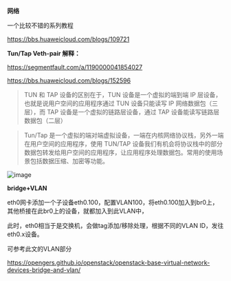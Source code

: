 **网络**

一个比较不错的系列教程

https://bbs.huaweicloud.com/blogs/109721

**Tun/Tap Veth-pair 解释：**

https://segmentfault.com/a/1190000041854027

https://bbs.huaweicloud.com/blogs/152596

> TUN 和 TAP 设备的区别在于，TUN 设备是一个虚拟的端到端 IP 层设备，也就是说用户空间的应用程序通过 TUN 设备只能读写 IP 网络数据包（三层），而 TAP 设备是一个虚拟的链路层设备，通过 TAP 设备能读写链路层数据包（二层）

> Tun/Tap 是一个虚拟的端对端虚拟设备，一端在内核网络协议栈，另外一端在用户空间的应用程序，使用 TUN/TAP 设备我们有机会将协议栈中的部分数据包转发给用户空间的应用程序，让应用程序处理数据包。常用的使用场景包括数据压缩、加密等功能。

![image](https://user-images.githubusercontent.com/310284/182316321-bcf0cc01-d98f-47a0-ab0e-7ca014ffc5ce.png)


**bridge+VLAN**

eth0网卡添加一个子设备eth0.100，配置VLAN100，将eth0.100加入到br0上，其他桥接在此br0上的设备，就都加入到此VLAN中，

此时，eth0相当于是交换机，会做tag添加/移除处理，根据不同的VLAN ID，发往eth0.x设备。

可参考此文的VLAN部分

https://opengers.github.io/openstack/openstack-base-virtual-network-devices-bridge-and-vlan/
